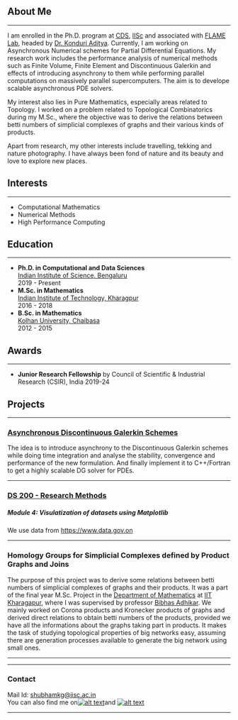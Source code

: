 ## About Me
---
I am enrolled in the Ph.D. program at [CDS](http://cds.iisc.ac.in), [IISc](https://iisc.ac.in) and associated with [FLAME Lab](http://cds.iisc.ac.in/faculty/konduriadi/), headed by [Dr. Konduri Aditya](http://cds.iisc.ac.in/faculty/konduriadi/). Currently, I am working on Asynchronous Numerical schemes for Partial Differential Equations. My research work includes the performance analysis of numerical methods such as Finite Volume, Finite Element and Discontinuous Galerkin and effects of introducing asynchrony to them while performing parallel computations on massively parallel supercomputers. The aim is to develope scalable asynchronous PDE solvers.

My interest also lies in Pure Mathematics, especially areas related to Topology. I worked on a problem related to Topological Combinatorics during my M.Sc., where the objective was to derive the relations between betti numbers of simplicial complexes of graphs and their various kinds of products.

Apart from  research, my other interests include travelling, tekking and nature photography. I have always been fond of nature and its beauty and love to explore new places. 

## Interests
---
- Computational Mathematics
- Numerical Methods
- High Performance Computing

## Education
---
  - __Ph.D. in Computational and Data Sciences__ \
    [Indian Institute of Science, Bengaluru](https://iisc.ac.in/) \
    2019 - Present
  - __M.Sc. in Mathematics__ \
    [Indian Institute of Technology, Kharagpur](http://iitkgp.ac.in/) \
    2016 - 2018
  - __B.Sc. in Mathematics__ \
    [Kolhan University, Chaibasa](https://www.kolhanuniversity.ac.in/) \
    2012 - 2015

## Awards
---
  - __Junior Research Fellowship__ by Council of Scientific & Industrial Research (CSIR), India 2019-24
  
## Projects 
---

### [Asynchronous Discontinuous Galerkin Schemes](https://github.com/gshubhamk/dg1d)
The idea is to introduce asynchrony to the Discontinuous Galerkin schemes while doing time integration and analyse the stability, convergence and performance of the new formulation. And finally implement it to C++/Fortran to get a highly scalable DG solver for PDEs.

---
### [DS 200 -  Research Methods](/pdf/sample_presentation.pdf) 
##### Module 4: Visulatization of datasets using Matplotlib
We use data from https://www.data.gov.on

---
### Homology Groups for Simplicial Complexes defined by Product Graphs and Joins 
The purpose of this project was to derive some relations between betti numbers of simplicial complexes of graphs and their products. It was a part of the final year M.Sc. Project in the [Department of Mathematics](http://www.iitkgp.ac.in/department/MA) at [IIT Kharagapur](http://www.iitkgp.ac.in), where I was supervised by professor [Bibhas Adhikar](http://www.iitkgp.ac.in/department/MA/faculty/ma-bibhas). We mainly worked on Corona products and Kronecker products of graphs and derived direct relations to obtain betti numbers of the products, provided we have all the informations about the graphs taking part in products. It makes the task of studying topological properties of big networks easy, assuming there are generation processes available to generate the big network using small ones.

---
<!-- <p style="font-size:11px">Page template forked from <a href="https://github.com/evanca/quick-portfolio">evanca</a></p> -->
<!-- Remove above link if you don't want to attibute -->
<!-- Please don't remove this: Grab your social icons from https://github.com/carlsednaoui/gitsocial -->

<!-- display the social media buttons in your README -->
---
### Contact
Mail Id: [shubhamkg@iisc.ac.in](mailto:shubhamkg@iisc.ac.in) \
You can also find me on[![alt text][1.1]][1]and [![alt text][2.1]][2]


<!-- links to social media icons -->
<!-- no need to change these -->

<!-- icons with padding -->

[1.1]: http://i.imgur.com/tXSoThF.png (twitter icon with padding)
[2.1]: https://i.stack.imgur.com/gVE0j.png (linkedin)
[3.1]: https://i.stack.imgur.com/tskMh.png (github icon with padding)

<!-- icons without padding -->

[1.2]: http://i.imgur.com/wWzX9uB.png (twitter icon without padding)
[3.2]: http://i.imgur.com/9I6NRUm.png (github icon without padding)


<!-- links to your social media accounts -->
<!-- update these accordingly -->

[1]: https://twitter.com/shubhamtweets2
[2]: https://www.linkedin.com/in/shubham-kumar-goswami-7a4a8795
[3]: https://github.com/gshubhamk


---
